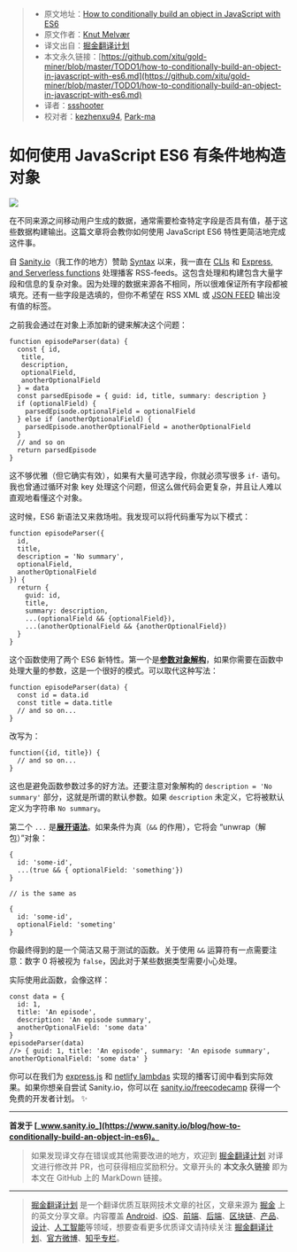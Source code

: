 > * 原文地址：[How to conditionally build an object in JavaScript with ES6](https://medium.freecodecamp.org/how-to-conditionally-build-an-object-in-javascript-with-es6-e2c49022c448)
> * 原文作者：[Knut Melvær](https://medium.freecodecamp.org/@kmelve?source=post_header_lockup)
> * 译文出自：[掘金翻译计划](https://github.com/xitu/gold-miner)
> * 本文永久链接：[https://github.com/xitu/gold-miner/blob/master/TODO1/how-to-conditionally-build-an-object-in-javascript-with-es6.md](https://github.com/xitu/gold-miner/blob/master/TODO1/how-to-conditionally-build-an-object-in-javascript-with-es6.md)
> * 译者：[ssshooter](https://github.com/ssshooter)
> * 校对者：[kezhenxu94](https://github.com/kezhenxu94), [Park-ma](https://github.com/Park-ma)

# 如何使用 JavaScript ES6 有条件地构造对象

![](https://cdn-images-1.medium.com/max/800/1*_CMG7dT4YMldUiVPueOmXw.png)

在不同来源之间移动用户生成的数据，通常需要检查特定字段是否具有值，基于这些数据构建输出。这篇文章将会教你如何使用 JavaScript ES6 特性更简洁地完成这件事。

自 [Sanity.io](https://sanity.io)（我工作的地方）赞助 [Syntax](https://syntax.fm/show/068/design-tips-for-developers) 以来，我一直在 [CLIs](https://github.com/sanity-io/podcast-to-sanity) 和 [Express, and Serverless functions](https://github.com/sanity-io/Syntax) 处理播客 RSS-feeds。这包含处理和构建包含大量字段和信息的复杂对象。因为处理的数据来源各不相同，所以很难保证所有字段都被填充。还有一些字段是选填的，但你不希望在 RSS XML 或 [JSON FEED](https://jsonfeed.org) 输出没有值的标签。

之前我会通过在对象上添加新的键来解决这个问题：

```
function episodeParser(data) {
  const { id, 
   title,
   description,
   optionalField,
   anotherOptionalField
  } = data
  const parsedEpisode = { guid: id, title, summary: description }
  if (optionalField) {
    parsedEpisode.optionalField = optionalField
  } else if (anotherOptionalField) {
    parsedEpisode.anotherOptionalField = anotherOptionalField
  }
  // and so on
  return parsedEpisode
}
```

这不够优雅（但它确实有效），如果有大量可选字段，你就必须写很多 `if-` 语句。我也曾通过循环对象 key 处理这个问题，但这么做代码会更复杂，并且让人难以直观地看懂这个对象。

这时候，ES6 新语法又来救场啦。我发现可以将代码重写为以下模式：

```
function episodeParser({
  id, 
  title, 
  description = 'No summary', 
  optionalField, 
  anotherOptionalField
}) {
  return {
    guid: id,
    title,
    summary: description,
    ...(optionalField && {optionalField}),
    ...(anotherOptionalField && {anotherOptionalField})
  }
}
```

这个函数使用了两个 ES6 新特性。第一个是[**参数对象解构**](https://www.youtube.com/watch?v=-vR3a11Wzt0)，如果你需要在函数中处理大量的参数，这是一个很好的模式。可以取代这种写法：

```
function episodeParser(data) {
  const id = data.id
  const title = data.title
  // and so on...
}
```

改写为：

```
function({id, title}) {
  // and so on...
}
```

这也是避免函数参数过多的好方法。还要注意对象解构的 `description = 'No summary'` 部分，这就是所谓的默认参数。如果 `description` 未定义，它将被默认定义为字符串 `No summary`。

第二个 `...` 是[**展开语法**](https://developer.mozilla.org/en-US/docs/Web/JavaScript/Reference/Operators/Spread_syntax)。如果条件为真（`&&` 的作用），它将会 “unwrap（解包）”对象：

```
{
  id: 'some-id',
  ...(true && { optionalField: 'something'})
}

// is the same as

{
  id: 'some-id',
  optionalField: 'someting'
}
```

你最终得到的是一个简洁又易于测试的函数。关于使用 `&&` 运算符有一点需要注意：数字 0 将被视为 `false`，因此对于某些数据类型需要小心处理。

实际使用此函数，会像这样：

```
const data = { 
  id: 1, 
  title: 'An episode', 
  description: 'An episode summary', 
  anotherOptionalField: 'some data' 
}
episodeParser(data)
//> { guid: 1, title: 'An episode', summary: 'An episode summary', anotherOptionalField: 'some data' }
```

你可以在我们为 [express.js](https://github.com/sanity-io/Syntax/blob/master/routeHandlers/rss.js) 和 [netlify lambdas](https://github.com/sanity-io/Syntax/blob/master/functions/rss.js) 实现的播客订阅中看到实际效果。如果你想亲自尝试 Sanity.io，你可以在 [sanity.io/freecodecamp](https://sanity.io/freecodecamp?utm_source=freecodecamp&utm_medium=blog&utm_campaign=jq) 获得一个免费的开发者计划。 ✨

* * *

**首发于 [_www.sanity.io_](https://www.sanity.io/blog/how-to-conditionally-build-an-object-in-es6)。**

> 如果发现译文存在错误或其他需要改进的地方，欢迎到 [掘金翻译计划](https://github.com/xitu/gold-miner) 对译文进行修改并 PR，也可获得相应奖励积分。文章开头的 **本文永久链接** 即为本文在 GitHub 上的 MarkDown 链接。


---

> [掘金翻译计划](https://github.com/xitu/gold-miner) 是一个翻译优质互联网技术文章的社区，文章来源为 [掘金](https://juejin.im) 上的英文分享文章。内容覆盖 [Android](https://github.com/xitu/gold-miner#android)、[iOS](https://github.com/xitu/gold-miner#ios)、[前端](https://github.com/xitu/gold-miner#前端)、[后端](https://github.com/xitu/gold-miner#后端)、[区块链](https://github.com/xitu/gold-miner#区块链)、[产品](https://github.com/xitu/gold-miner#产品)、[设计](https://github.com/xitu/gold-miner#设计)、[人工智能](https://github.com/xitu/gold-miner#人工智能)等领域，想要查看更多优质译文请持续关注 [掘金翻译计划](https://github.com/xitu/gold-miner)、[官方微博](http://weibo.com/juejinfanyi)、[知乎专栏](https://zhuanlan.zhihu.com/juejinfanyi)。


